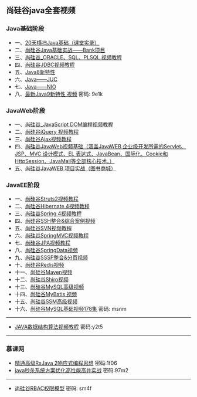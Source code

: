 ## 尚硅谷java全套视频
### Java基础阶段
 - 一、[20天横扫Java基础（课堂实录）](https://pan.baidu.com/s/1o7DqV6E )
 - 二、[尚硅谷Java基础实战——Bank项目](http://pan.baidu.com/share/link?shareid=3690978764&uk=573533038) 
 - 三、[尚硅谷_ORACLE、SQL、PLSQL 视频教程](https://pan.baidu.com/s/1pLfDiyf)
 - 四、[尚硅谷JDBC视频教程](http://pan.baidu.com/s/1bnvkRRx) 
 - 五、[Java8新特性](http://pan.baidu.com/s/1cgWOH4) 
 - 六、[Java——JUC](http://pan.baidu.com/s/1hsoh76k) 
 - 七、[Java——NIO](http://pan.baidu.com/s/1c2N1ADy) 
 - 八、[最新Java9新特性 视频](https://pan.baidu.com/s/1ge85H4Z)  密码: 9e1k 

### JavaWeb阶段
- 一、[尚硅谷_JavaScript DOM编程视频教程](https://pan.baidu.com/s/1kVPg8gZ) 
- 二、[尚硅谷jQuery 视频教程](http://pan.baidu.com/s/1c0DzJlm) 
- 三、[尚硅谷Ajax视频教程](https://pan.baidu.com/s/1skDOKZ7) 
- 四、[尚硅谷JavaWeb视频基础（涵盖JavaWEB 企业级开发所需的Servlet、JSP、MVC 设计模式、EL 表达式、JavaBean、国际化、Cookie和HttpSession、JavaMail等全部核心技术。）](       https://pan.baidu.com/s/1kU6Ley7) 
- 五、[尚硅谷JavaWEB 项目实战（图书商城）](https://pan.baidu.com/s/1jIoAMKe) 

### JavaEE阶段
- 一、[尚硅谷Struts2视频教程](https://pan.baidu.com/s/1jI6xxkE)  
- 二、[尚硅谷Hibernate 4视频教程](https://pan.baidu.com/s/1jIaxFE2) 
- 三、[尚硅谷Spring 4视频教程](https://pan.baidu.com/s/1bo979QR) 
- 四、[尚硅谷SSH整合&综合案例视频](https://pan.baidu.com/s/1dFbTMxV) 
- 五、[尚硅谷SVN视频教程](https://pan.baidu.com/s/1geTIjL5) 
- 六、[尚硅谷SpringMVC视频教程](https://pan.baidu.com/s/1gfoaUw7) 
- 七、[尚硅谷JPA视频教程](https://pan.baidu.com/s/1hsqGMOW) 
- 八、[尚硅谷SpringData视频](https://pan.baidu.com/s/1mio6IZe) 
- 九、[尚硅谷SSSP整合&分页视频](https://pan.baidu.com/s/1miEVgr2) 
- 十、[尚硅谷Redis视频](http://pan.baidu.com/s/1pLKsBOJ) 
- 十一、[尚硅谷Maven视频](http://pan.baidu.com/s/1pLli3yV) 
- 十二、[尚硅谷Shiro视频](http://pan.baidu.com/s/1skFZonF) 
- 十三、[尚硅谷MySQL高级视频](http://pan.baidu.com/s/1nvPVHfb) 
- 十四、[尚硅谷MyBatis 视频](https://pan.baidu.com/s/1hrDfcWG) 
- 十五、[尚硅谷SSM高级视频](https://pan.baidu.com/s/1o7CSP8e) 
- 十六、[尚硅谷MySQL基础视频178集](https://pan.baidu.com/s/1i46vwZN) 密码: msnm

---
- [JAVA数据结构算法视频教程](http://pan.baidu.com/s/1i5E7yvz) 密码:y2t5
  
---
### 慕课网
- [精通高级RxJava 2响应式编程思想](https://pan.baidu.com/s/1i56Gnul) 密码:1f06
- [java秒杀系统方案优化高性能高并实战](https://pan.baidu.com/s/1pLqpaZp) 密码:97m2

---

- [尚硅谷RBAC权限模型](https://pan.baidu.com/s/1m5ePUQaYXD0oLEnxdNzpiw) 密码: sm4f
